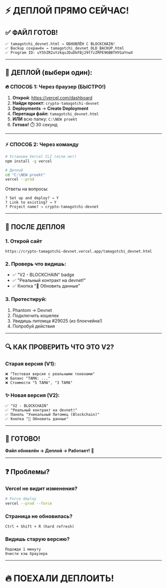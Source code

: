 # ⚡ ДЕПЛОЙ ПРЯМО СЕЙЧАС!

## ✅ ФАЙЛ ГОТОВ!

```
✅ tamagotchi_devnet.html → ОБНОВЛЁН С BLOCKCHAIN!
✅ Backup сохранён → tamagotchi_devnet_OLD_BACKUP.html
✅ Program ID: uY5hZR2uYzkquJDuDkFBj29tfzZRPE96BBTHYGaYnwX
```

---

## 🚀 ДЕПЛОЙ (выбери один):

### 🔥 СПОСОБ 1: Через браузер (БЫСТРО!)

1. **Открой**: https://vercel.com/dashboard
2. **Найди проект**: `crypto-tamagotchi-devnet`
3. **Deployments** → **Create Deployment**
4. **Перетащи файл**: `tamagotchi_devnet.html`
5. **ИЛИ** всю папку: `C:\NEW proekt`
6. **Готово!** ⏱️ 30 секунд

---

### ⚡ СПОСОБ 2: Через команду

```bash
# Установи Vercel CLI (если нет)
npm install -g vercel

# Деплой
cd "C:\NEW proekt"
vercel --prod
```

Ответы на вопросы:
```
? Set up and deploy? → Y
? Link to existing? → Y  
? Project name? → crypto-tamagotchi-devnet
```

---

## 🎯 ПОСЛЕ ДЕПЛОЯ

### 1. Открой сайт
```
https://crypto-tamagotchi-devnet.vercel.app/tamagotchi_devnet.html
```

### 2. Проверь что видишь:
- ✅ "V2 - BLOCKCHAIN" badge
- ✅ "Реальный контракт на devnet!"
- ✅ Кнопка "🔄 Обновить данные"

### 3. Протестируй:
1. Phantom → Devnet
2. Подключить кошелек
3. Увидишь питомца #29025 (из блокчейна!)
4. Попробуй действия

---

## 🔍 КАК ПРОВЕРИТЬ ЧТО ЭТО V2?

### Старая версия (V1):
```
❌ "Тестовая версия с реальными токенами"
❌ Баланс "TAMA: ..."
❌ Стоимости "5 TAMA", "3 TAMA"
```

### ✨ Новая версия (V2):
```
✅ "V2 - BLOCKCHAIN"
✅ "Реальный контракт на devnet!"
✅ Панель "Уникальный Питомец (Blockchain)"
✅ Кнопка "🔄 Обновить данные"
```

---

## 🎉 ГОТОВО!

**Файл обновлён → Деплой → Работает!** 🚀

---

## ❓ Проблемы?

### Vercel не видит изменения?
```bash
# Force deploy
vercel --prod --force
```

### Страница не обновилась?
```
Ctrl + Shift + R (hard refresh)
```

### Видишь старую версию?
```
Подожди 1 минуту
Очисти кэш браузера
```

---

# 🔥 ПОЕХАЛИ ДЕПЛОИТЬ!





